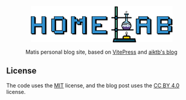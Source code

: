 <div align="center">
    <a href="https://proxmox-scripts.com"><img src="./docs/public/logo.gif" height="96"></a>
	<p>Matis personal blog site, based on <a href="https://vitepress.dev/" target="_blank">VitePress</a> and <a href="https://github.com/aiktb/Rea">aiktb's blog</a></p>
</div>

## License

The code uses the [MIT](https://github.com/Mati-l33t/blog/blob/main/LICENSE-CODE) license, and the blog post uses the [CC BY 4.0](https://github.com/Mati-l33t/blog/blob/main/LICENSE-POST) license.